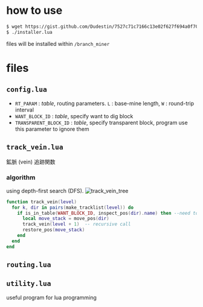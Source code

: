 # how to use
```sh
$ wget https://gist.github.com/Dudestin/7527c71c7166c13e02f627f694a0f700/raw/installer.lua 
$ ./installer.lua
```
files will be installed within `/branch_miner`

# files
## `config.lua`
- `RT_PARAM` : *table*, routing parameters. `L` : base-mine length, `W` : round-trip interval
- `WANT_BLOCK_ID`  : *table*, specify want to dig block
- `TRANSPARENT_BLOCK_ID` : *table*, specify transparent block, program use this parameter to ignore them 
## `track_vein.lua`
鉱脈 (vein) 追跡関数
### algorithm
using depth-first search (DFS). 
![track_vein_tree](https://user-images.githubusercontent.com/11572379/147317099-0ef03911-7942-422e-bda1-d409fc9311c1.png)
```lua
function track_vein(level)
  for k, dir in pairs(make_tracklist(level)) do
    if is_in_table(WANT_BLOCK_ID, inspect_pos(dir).name) then --need to dig them ?
      local move_stack = move_pos(dir)
      track_vein(level + 1)  -- recursive call
      restore_pos(move_stack)
    end
  end
end
```

## `routing.lua`

## `utility.lua`
useful program for lua programming


